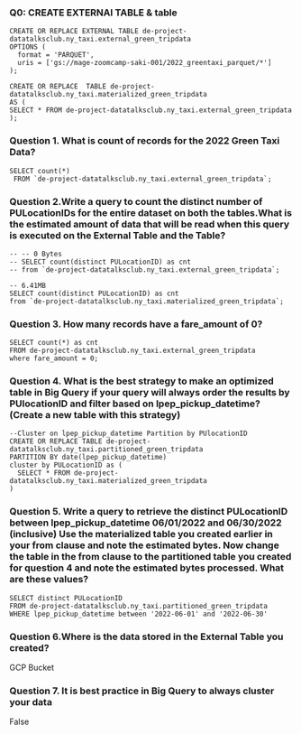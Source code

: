 
### Q0: CREATE EXTERNAl TABLE & table

```
CREATE OR REPLACE EXTERNAL TABLE de-project-datatalksclub.ny_taxi.external_green_tripdata
OPTIONS (
  format = 'PARQUET',
  uris = ['gs://mage-zoomcamp-saki-001/2022_greentaxi_parquet/*']
);
```
```
CREATE OR REPLACE  TABLE de-project-datatalksclub.ny_taxi.materialized_green_tripdata
AS (
SELECT * FROM de-project-datatalksclub.ny_taxi.external_green_tripdata
);
```

### Question 1. What is count of records for the 2022 Green Taxi Data?
```
SELECT count(*)
 FROM `de-project-datatalksclub.ny_taxi.external_green_tripdata`;
```

### Question 2.Write a query to count the distinct number of PULocationIDs for the entire dataset on both the tables.What is the estimated amount of data that will be read when this query is executed on the External Table and the Table?
```
-- -- 0 Bytes
-- SELECT count(distinct PULocationID) as cnt 
-- from `de-project-datatalksclub.ny_taxi.external_green_tripdata`;

-- 6.41MB
SELECT count(distinct PULocationID) as cnt 
from `de-project-datatalksclub.ny_taxi.materialized_green_tripdata`;
```

### Question 3. How many records have a fare_amount of 0?
```
SELECT count(*) as cnt 
FROM de-project-datatalksclub.ny_taxi.external_green_tripdata
where fare_amount = 0;
```

### Question 4. What is the best strategy to make an optimized table in Big Query if your query will always order the results by PUlocationID and filter based on lpep_pickup_datetime? (Create a new table with this strategy)
```
--Cluster on lpep_pickup_datetime Partition by PUlocationID
CREATE OR REPLACE TABLE de-project-datatalksclub.ny_taxi.partitioned_green_tripdata
PARTITION BY date(lpep_pickup_datetime)
cluster by PULocationID as (
  SELECT * FROM de-project-datatalksclub.ny_taxi.materialized_green_tripdata
)
```
### Question 5. Write a query to retrieve the distinct PULocationID between lpep_pickup_datetime 06/01/2022 and 06/30/2022 (inclusive) Use the materialized table you created earlier in your from clause and note the estimated bytes. Now change the table in the from clause to the partitioned table you created for question 4 and note the estimated bytes processed. What are these values?
```
SELECT distinct PULocationID 
FROM de-project-datatalksclub.ny_taxi.partitioned_green_tripdata
WHERE lpep_pickup_datetime between '2022-06-01' and '2022-06-30'
```

### Question 6.Where is the data stored in the External Table you created?
GCP Bucket 


### Question 7. It is best practice in Big Query to always cluster your data
False









